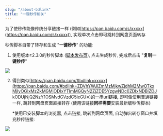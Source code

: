 ```yaml
---
slug: "/about-bdlink"
title: "一键秒传相关"
---
```


为了使秒传能像传统分享链接一样 (例如[https://pan.baidu.com/s/xxxxx](https://pan.baidu.com/s/xxxxx)), 实现单次点击即可跳转到网盘页面转存

秒传脚本自带了转存和生成 "**一键秒传**" 的功能:

1. 使用版本≥2.3.0的秒传脚本 ([脚本发布页](https://greasyfork.org/zh-CN/scripts/424574)), 点击生成秒传, 完成后点击 "**复制一键秒传**"

![](https://pic.rmb.bdstatic.com/bjh/bc4ce0e00904a2481577adb4249ef5a9.png)

2. 得到类似[https://pan.baidu.com/#bdlink=xxxxx](https://pan.baidu.com/#bdlink=ZDVhYWJlZmMzMjkwZjdhM2MwOTkxMjIyOGIxMzZkMGMjODIxYTlmMGQyN2ZjZDE5YzgwNDc0ZDIxNDBlZDJkODUjNjQ2NzY1OSMvdGVzdC5leGU=)的一串url链接, 即可像使用普通链接一样, 跳转到网盘页面直接转存 (使用该链接**同样需要**安装最新版秒传脚本)
   
   *使用已安装脚本的浏览器, 点击链接, 跳转到网盘页面, 自动弹出转存窗口并填充秒传链接:

![](https://pic.rmb.bdstatic.com/bjh/d90372a4c6192aaf186d9b544d220251.png)

